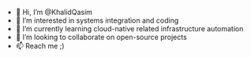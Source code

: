 - 👋 Hi, I’m @KhalidQasim
- 👀 I’m interested in systems integration and coding
- 🌱 I’m currently learning cloud-native related infrastructure automation
- 💞️ I’m looking to collaborate on open-source projects
- 📫 Reach me ;)

<!---
KhalidQasim/KhalidQasim is a ✨ special ✨ repository because its `README.md` (this file) appears on your GitHub profile.
You can click the Preview link to take a look at your changes.
--->
